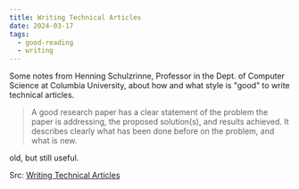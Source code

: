 ```yaml
---
title: Writing Technical Articles
date: 2024-03-17
tags:
  - good-reading
  - writing
---
```


Some notes from Henning Schulzrinne, Professor in the Dept. of Computer Science
at Columbia University, about how and what style is "good" to write technical
articles.

> A good research paper has a clear statement of the problem the paper is
> addressing, the proposed solution(s), and results achieved. It describes
> clearly what has been done before on the problem, and what is new.

old, but still useful.

Src: [Writing Technical Articles](https://www.cs.columbia.edu/~hgs/etc/writing-style.html)
